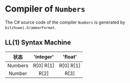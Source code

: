 # Compiler of `Numbers`

The C# source code of the compiler `Numbers` is generated by `bitzhuwei.GrammarFormat`.

## LL(1) Syntax Machine

| 状态 | \'integer\' | \'float\' |
|:---:|:---:|:---:|
| Numbers | R[0] R[1] | R[0] R[1] |
| Number | R[2] | R[3] |


